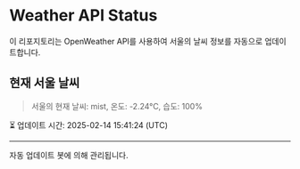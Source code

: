 
# Weather API Status

이 리포지토리는 OpenWeather API를 사용하여 서울의 날씨 정보를 자동으로 업데이트합니다.

## 현재 서울 날씨
> 서울의 현재 날씨: mist, 온도: -2.24°C, 습도: 100%

⏳ 업데이트 시간: 2025-02-14 15:41:24 (UTC)

---
자동 업데이트 봇에 의해 관리됩니다.
